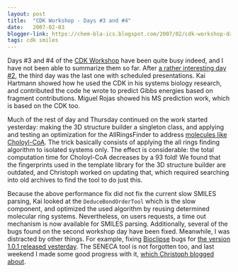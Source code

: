 ```yaml
---
layout: post
title:  "CDK Workshop - Days #3 and #4"
date:   2007-02-03
blogger-link: https://chem-bla-ics.blogspot.com/2007/02/cdk-workshop-days-3-and-4.html
tags: cdk smiles
---
```


Days #3 and #4 of the [CDK Workshop](http://wiki.cubic.uni-koeln.de/cdkwiki/doku.php?id=spring2007workshop) have been
quite busy indeed, and I have not been able to summarize them so far. After [a rather interesting day #2](http://chem-bla-ics.blogspot.com/2007/01/cdk-workshop-day-2.html),
the third day was the last one with scheduled presentations. Kai Hartmann showed how he used the CDK in his systems
biology research, and contributed the code he wrote to predict Gibbs energies based on fragment contributions.
Miguel Rojas showed his MS prediction work, which is based on the CDK too.

Much of the rest of day and Thursday continued on the work started yesterday: making the 3D structure builder a
singleton class, and applying and testing an optimization for the AllRingsFinder to address
[molecules like Choloyl-CoA](http://chem-bla-ics.blogspot.com/2007/01/cdk-workshop-day-2.html). The trick
basically consists of applying the all rings finding algorithm to isolated systems only. The effect is
considerable: the total computation time for Choloyl-CoA decreases by a 93 fold! We found that the
fingerprints used in the template library for the 3D structure builder are outdated, and Christoph worked
on updating that, which required searching into old archives to find the tool to do just this.

Because the above performance fix did not fix the current slow SMILES parsing, Kai looked at the
`DeduceBondOrderTool` which is the slow component, and optimized the used algorithm by reusing determined
molecular ring systems. Nevertheless, on users requests, a time out mechanism is now available for SMILES
parsing. Additionally, several of the bugs found on the second workshop day have been fixed. Meanwhile,
I was distracted by other things. For example, fixing [Bioclipse](http://www.bioclipse.net/) bugs for
[the version 1.0.1 released yesterday](http://bioclipse.blogspot.com/2007/02/bioclipse-101-released.html).
The SENECA tool is not forgotten too, and last weekend I made some good progress with it,
[which Christoph blogged about](http://wiki.cubic.uni-koeln.de/blog/pivot/entry.php?id=15).
